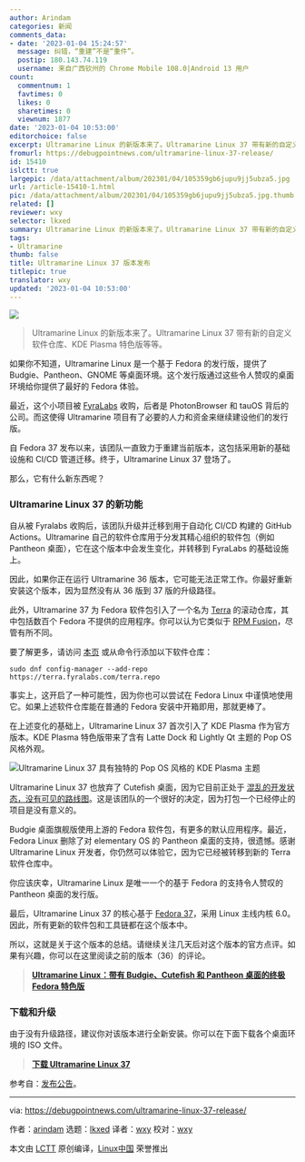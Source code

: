 ```yaml
---
author: Arindam
categories: 新闻
comments_data:
- date: '2023-01-04 15:24:57'
  message: 纠错，“重建”不是“重件”。
  postip: 180.143.74.119
  username: 来自广西钦州的 Chrome Mobile 108.0|Android 13 用户
count:
  commentnum: 1
  favtimes: 0
  likes: 0
  sharetimes: 0
  viewnum: 1877
date: '2023-01-04 10:53:00'
editorchoice: false
excerpt: Ultramarine Linux 的新版本来了。Ultramarine Linux 37 带有新的自定义软件仓库、KDE Plasma 特色版等等。
fromurl: https://debugpointnews.com/ultramarine-linux-37-release/
id: 15410
islctt: true
largepic: /data/attachment/album/202301/04/105359gb6jupu9jj5ubza5.jpg
url: /article-15410-1.html
pic: /data/attachment/album/202301/04/105359gb6jupu9jj5ubza5.jpg.thumb.jpg
related: []
reviewer: wxy
selector: lkxed
summary: Ultramarine Linux 的新版本来了。Ultramarine Linux 37 带有新的自定义软件仓库、KDE Plasma 特色版等等。
tags:
- Ultramarine
thumb: false
title: Ultramarine Linux 37 版本发布
titlepic: true
translator: wxy
updated: '2023-01-04 10:53:00'
---
```


![](/data/attachment/album/202301/04/105359gb6jupu9jj5ubza5.jpg)



> 
> Ultramarine Linux 的新版本来了。Ultramarine Linux 37 带有新的自定义软件仓库、KDE Plasma 特色版等等。
> 
> 
> 


如果你不知道，Ultramarine Linux 是一个基于 Fedora 的发行版，提供了 Budgie、Pantheon、GNOME 等桌面环境。这个发行版通过这些令人赞叹的桌面环境给你提供了最好的 Fedora 体验。


最近，这个小项目被 [FyraLabs](https://twitter.com/UltramarineProj/status/1579991853478182914) 收购，后者是 PhotonBrowser 和 tauOS 背后的公司。而这使得 Ultramarine 项目有了必要的人力和资金来继续建设他们的发行版。


自 Fedora 37 发布以来，该团队一直致力于重建当前版本，这包括采用新的基础设施和 CI/CD 管道迁移。终于，Ultramarine Linux 37 登场了。


那么，它有什么新东西呢？


### Ultramarine Linux 37 的新功能


自从被 Fyralabs 收购后，该团队升级并迁移到用于自动化 CI/CD 构建的 GitHub Actions。Ultramarine 自己的软件仓库用于分发其精心组织的软件包（例如 Pantheon 桌面），它在这个版本中会发生变化，并转移到 FyraLabs 的基础设施上。


因此，如果你正在运行 Ultramarine 36 版本，它可能无法正常工作。你最好重新安装这个版本，因为显然没有从 36 版到 37 版的升级路径。


此外，Ultramarine 37 为 Fedora 软件包引入了一个名为 [Terra](https://terra.fyralabs.com/) 的滚动仓库，其中包括数百个 Fedora 不提供的应用程序。你可以认为它类似于 [RPM Fusion](https://www.debugpoint.com/enable-rpm-fusion-fedora-rhel-centos/)，尽管有所不同。


要了解更多，请访问 [本页](https://terra.fyralabs.com/) 或从命令行添加以下软件仓库：



```
sudo dnf config-manager --add-repo https://terra.fyralabs.com/terra.repo

```

事实上，这开启了一种可能性，因为你也可以尝试在 Fedora Linux 中谨慎地使用它。如果上述软件仓库能在普通的 Fedora 安装中开箱即用，那就更棒了。


在上述变化的基础上，Ultramarine Linux 37 首次引入了 KDE Plasma 作为官方版本。KDE Plasma 特色版带来了含有 Latte Dock 和 Lightly Qt 主题的 Pop OS 风格外观。


![Ultramarine Linux 37 具有独特的 Pop OS 风格的 KDE Plasma 主题](/data/attachment/album/202301/04/105406xzssu8qxs2s5fsuf.jpg)


Ultramarine Linux 37 也放弃了 Cutefish 桌面，因为它目前正处于 [混乱的开发状态，没有可见的路线图](https://www.debugpoint.com/cutefish-development-restarts/)。这是该团队的一个很好的决定，因为打包一个已经停止的项目是没有意义的。


Budgie 桌面旗舰版使用上游的 Fedora 软件包，有更多的默认应用程序。最近，Fedora Linux 删除了对 elementary OS 的 Pantheon 桌面的支持，很遗憾。感谢 Ultramarine Linux 开发者，你仍然可以体验它，因为它已经被转移到新的 Terra 软件仓库中。


你应该庆幸，Ultramarine Linux 是唯一一个的基于 Fedora 的支持令人赞叹的 Pantheon 桌面的发行版。


最后，Ultramarine Linux 37 的核心基于 [Fedora 37](https://debugpointnews.com/fedora-37-release-accouncement/)，采用 Linux 主线内核 6.0。因此，所有更新的软件包和工具链都在这个版本中。


所以，这就是关于这个版本的总结。请继续关注几天后对这个版本的官方点评。如果有兴趣，你可以在这里阅读之前的版本（36）的评论。



> 
> **[Ultramarine Linux：带有 Budgie、Cutefish 和 Pantheon 桌面的终极 Fedora 特色版](https://www.debugpoint.com/ultramarine-linux-36/)**
> 
> 
> 


### 下载和升级


由于没有升级路径，建议你对该版本进行全新安装。你可以在下面下载各个桌面环境的 ISO 文件。



> 
> **[下载 Ultramarine Linux 37](https://repos.fyralabs.com/isos/ultramarine/37/)**
> 
> 
> 


参考自：[发布公告](https://github.com/Ultramarine-Linux/build-scripts/releases/tag/37-1.0)。




---


via: <https://debugpointnews.com/ultramarine-linux-37-release/>


作者：[arindam](https://debugpointnews.com/author/dpicubegmail-com/) 选题：[lkxed](https://github.com/lkxed) 译者：[wxy](https://github.com/wxy) 校对：[wxy](https://github.com/wxy)


本文由 [LCTT](https://github.com/LCTT/TranslateProject) 原创编译，[Linux中国](https://linux.cn/) 荣誉推出